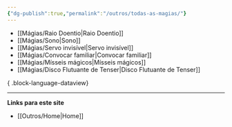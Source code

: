 ```yaml
---
{"dg-publish":true,"permalink":"/outros/todas-as-magias/"}
---
```



- [[Mágias/Raio Doentio\|Raio Doentio]]
- [[Mágias/Sono\|Sono]]
- [[Mágias/Servo invisível\|Servo invisível]]
- [[Mágias/Convocar familiar\|Convocar familiar]]
- [[Mágias/Mísseis mágicos\|Mísseis mágicos]]
- [[Mágias/Disco Flutuante de Tenser\|Disco Flutuante de Tenser]]

{ .block-language-dataview}

___
**Links para este site**  
- [[Outros/Home\|Home]]